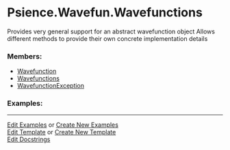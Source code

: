# <a id="Psience.Wavefun.Wavefunctions">Psience.Wavefun.Wavefunctions</a>
    
Provides very general support for an abstract wavefunction object
Allows different methods to provide their own concrete implementation details

### Members:

  - [Wavefunction](Wavefunctions/Wavefunction.md)
  - [Wavefunctions](Wavefunctions/Wavefunctions.md)
  - [WavefunctionException](Wavefunctions/WavefunctionException.md)

### Examples:





___

[Edit Examples](https://github.com/McCoyGroup/Psience/edit/edit/ci/examples/ci/docs/Psience/Wavefun/Wavefunctions.md) or 
[Create New Examples](https://github.com/McCoyGroup/Psience/new/edit/?filename=ci/examples/ci/docs/Psience/Wavefun/Wavefunctions.md) <br/>
[Edit Template](https://github.com/McCoyGroup/Psience/edit/edit/ci/docs/ci/docs/Psience/Wavefun/Wavefunctions.md) or 
[Create New Template](https://github.com/McCoyGroup/Psience/new/edit/?filename=ci/docs/templates/ci/docs/Psience/Wavefun/Wavefunctions.md) <br/>
[Edit Docstrings](https://github.com/McCoyGroup/Psience/edit/edit/Psience/Wavefun/Wavefunctions/__init__.py?message=Update%20Docs)